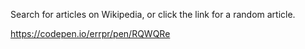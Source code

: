 Search for articles on Wikipedia, or click the link for a random article.

https://codepen.io/errpr/pen/RQWQRe
